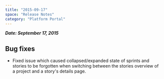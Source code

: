 ```yaml
---
title: "2015-09-17"
space: "Release Notes"
category: "Platform Portal"
---
```



***Date: September 17, 2015***

## Bug fixes

*   Fixed issue which caused collapsed/expanded state of sprints and stories to be forgotten when switching between the stories overview of a project and a story's details page.